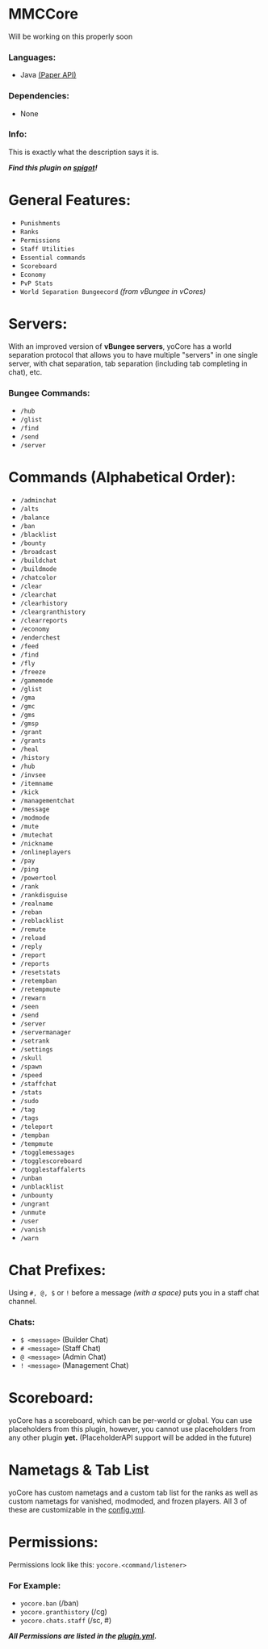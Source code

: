 # MMCCore
Will be working on this properly soon

### Languages:
  - Java [(Paper API)](https://papermc.io)

### Dependencies:
  - None

### Info:
This is exactly what the description says it is.

***Find this plugin on [spigot](https://www.spigotmc.org/resources/1-8-1-17-1-%E2%9C%85-yocore-ranks-punishments-essentials-and-more.94564/)!***

# General Features:
  - `Punishments`
  - `Ranks`
  - `Permissions`
  - `Staff Utilities`
  - `Essential commands`
  - `Scoreboard`
  - `Economy`
  - `PvP Stats`
  - `World Separation Bungeecord` *(from vBungee in vCores)*

# Servers:
With an improved version of **vBungee servers**, yoCore has a world separation protocol that allows you to have multiple "servers" in one single server, with chat separation, tab separation (including tab completing in chat), etc.

### Bungee Commands:
  - `/hub`
  - `/glist`
  - `/find`
  - `/send`
  - `/server`

# Commands (Alphabetical Order):
  - `/adminchat`
  - `/alts`
  - `/balance`
  - `/ban`
  - `/blacklist`
  - `/bounty`
  - `/broadcast`
  - `/buildchat`
  - `/buildmode`
  - `/chatcolor`
  - `/clear`
  - `/clearchat`
  - `/clearhistory`
  - `/cleargranthistory`
  - `/clearreports`
  - `/economy`
  - `/enderchest`
  - `/feed`
  - `/find`
  - `/fly`
  - `/freeze`
  - `/gamemode`
  - `/glist`
  - `/gma`
  - `/gmc`
  - `/gms`
  - `/gmsp`
  - `/grant`
  - `/grants`
  - `/heal`
  - `/history`
  - `/hub`
  - `/invsee`
  - `/itemname`
  - `/kick`
  - `/managementchat`
  - `/message`
  - `/modmode`
  - `/mute`
  - `/mutechat`
  - `/nickname`
  - `/onlineplayers`
  - `/pay`
  - `/ping`
  - `/powertool`
  - `/rank`
  - `/rankdisguise`
  - `/realname`
  - `/reban`
  - `/reblacklist`
  - `/remute`
  - `/reload`
  - `/reply`
  - `/report`
  - `/reports`
  - `/resetstats`
  - `/retempban`
  - `/retempmute`
  - `/rewarn`
  - `/seen`
  - `/send`
  - `/server`
  - `/servermanager`
  - `/setrank`
  - `/settings`
  - `/skull`
  - `/spawn`
  - `/speed`
  - `/staffchat`
  - `/stats`
  - `/sudo`
  - `/tag`
  - `/tags`
  - `/teleport`
  - `/tempban`
  - `/tempmute`
  - `/togglemessages`
  - `/togglescoreboard`
  - `/togglestaffalerts`
  - `/unban`
  - `/unblacklist`
  - `/unbounty`
  - `/ungrant`
  - `/unmute`
  - `/user`
  - `/vanish`
  - `/warn`

# Chat Prefixes:
Using `#, @, $` or `!` before a message *(with a space)* puts you in a staff chat channel.

### Chats:
  - `$ <message>` (Builder Chat)
  - `# <message>` (Staff Chat)
  - `@ <message>` (Admin Chat)
  - `! <message>` (Management Chat)

# Scoreboard:
yoCore has a scoreboard, which can be per-world or global. You can use placeholders from this plugin, however, you cannot use placeholders from any other plugin **yet.** (PlaceholderAPI support will be added in the future)

# Nametags & Tab List
yoCore has custom nametags and a custom tab list for the ranks as well as custom nametags for vanished, modmoded, and frozen players. All 3 of these are customizable in the [config.yml](https://github.com/Yochran/yoCore/blob/main/resources/config.yml).

# Permissions:
Permissions look like this:
```yocore.<command/listener>```

### For Example:
  - `yocore.ban` (/ban)
  - `yocore.granthistory` (/cg)
  - `yocore.chats.staff` (/sc, #)

***All Permissions are listed in the [plugin.yml](https://github.com/Yochran/yoCore/blob/main/resources/plugin.yml).***
